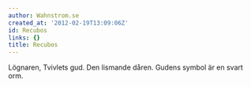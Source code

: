 ```yaml
---
author: Wahnstrom.se
created_at: '2012-02-19T13:09:06Z'
id: Recubos
links: {}
title: Recubos
---
```


Lögnaren, Tvivlets gud. Den lismande dåren. Gudens symbol är en svart orm.